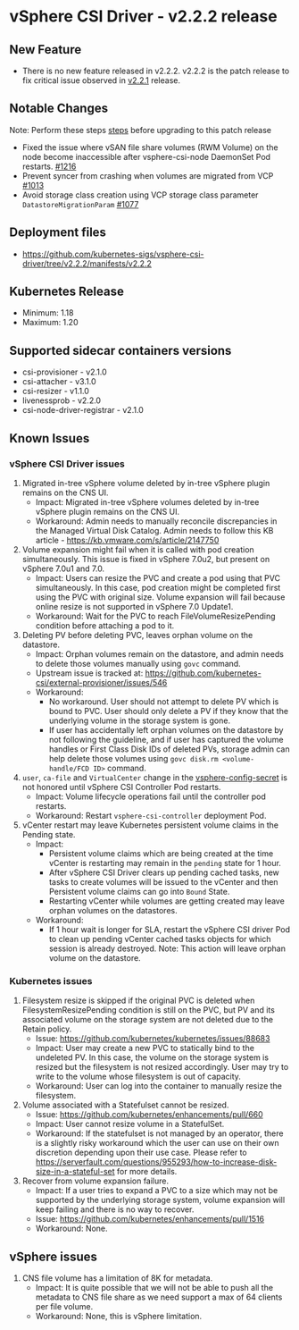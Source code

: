 <!-- markdownlint-disable MD034 -->
# vSphere CSI Driver - v2.2.2 release

## New Feature

- There is no new feature released in v2.2.2.  v2.2.2 is the patch release to fix critical issue observed in [v2.2.1](v2.2.1.md) release.

## Notable Changes

Note:  Perform these steps [steps](https://vsphere-csi-driver.sigs.k8s.io/driver-deployment/upgrade.html#if-you-have-rwm-volumes-backed-by-vsa[…]ps-before-upgrading-vsphere-csi-driver) before upgrading to this patch release

- Fixed the issue where vSAN file share volumes (RWM Volume) on the node become inaccessible after vsphere-csi-node DaemonSet Pod restarts. [#1216](https://github.com/kubernetes-sigs/vsphere-csi-driver/issues/1216)
- Prevent syncer from crashing when volumes are migrated from VCP [#1013](https://github.com/kubernetes-sigs/vsphere-csi-driver/pull/1013)
- Avoid storage class creation using VCP storage class parameter `DatastoreMigrationParam` [#1077](https://github.com/kubernetes-sigs/vsphere-csi-driver/pull/1077)

## Deployment files

- https://github.com/kubernetes-sigs/vsphere-csi-driver/tree/v2.2.2/manifests/v2.2.2

## Kubernetes Release

- Minimum: 1.18
- Maximum: 1.20

## Supported sidecar containers versions

- csi-provisioner - v2.1.0
- csi-attacher - v3.1.0
- csi-resizer - v1.1.0
- livenessprob - v2.2.0
- csi-node-driver-registrar - v2.1.0

## Known Issues

### vSphere CSI Driver issues

1. Migrated in-tree vSphere volume deleted by in-tree vSphere plugin remains on the CNS UI.
    - Impact: Migrated in-tree vSphere volumes deleted by in-tree vSphere plugin remains on the CNS UI.
    - Workaround: Admin needs to manually reconcile discrepancies in the Managed Virtual Disk Catalog. Admin needs to follow this KB article - https://kb.vmware.com/s/article/2147750
2. Volume expansion might fail when it is called with pod creation simultaneously. This issue is fixed in vSphere 7.0u2, but present on vSphere 7.0u1 and 7.0.
    - Impact: Users can resize the PVC and create a pod using that PVC simultaneously. In this case, pod creation might be completed first using the PVC with original size. Volume expansion will fail because online resize is not supported in vSphere 7.0 Update1.
    - Workaround: Wait for the PVC to reach FileVolumeResizePending condition before attaching a pod to it.
3. Deleting PV before deleting PVC, leaves orphan volume on the datastore.
    - Impact: Orphan volumes remain on the datastore, and admin needs to delete those volumes manually using `govc` command.
    - Upstream issue is tracked at: https://github.com/kubernetes-csi/external-provisioner/issues/546
    - Workaround:
        - No workaround. User should not attempt to delete PV which is bound to PVC. User should only delete a PV if they know that the underlying volume in the storage system is gone.
        - If user has accidentally left orphan volumes on the datastore by not following the guideline, and if user has captured the volume handles or First Class Disk IDs of deleted PVs, storage admin can help delete those volumes using `govc disk.rm <volume-handle/FCD ID>` command.
4. `user`, `ca-file` and `VirtualCenter` change in the [vsphere-config-secret](https://vsphere-csi-driver.sigs.k8s.io/driver-deployment/installation.html#create-a-configuration-file-with-vsphere-credentials-) is not honored until vSphere CSI Controller Pod restarts.
   - Impact: Volume lifecycle operations fail until the controller pod restarts.
   - Workaround: Restart `vsphere-csi-controller` deployment Pod.
5. vCenter restart may leave Kubernetes persistent volume claims in the Pending state.
   - Impact:
      - Persistent volume claims which are being created at the time vCenter is restarting may remain in the `pending` state for 1 hour.
      - After vSphere CSI Driver clears up pending cached tasks, new tasks to create volumes will be issued to the vCenter and then Persistent volume claims can go into `Bound` State.
      - Restarting vCenter while volumes are getting created may leave orphan volumes on the datastores.
   - Workaround:
      - If 1 hour wait is longer for SLA, restart the vSphere CSI driver Pod to clean up pending vCenter cached tasks objects for which session is already destroyed. Note: This action will leave orphan volume on the datastore.

### Kubernetes issues

1. Filesystem resize is skipped if the original PVC is deleted when FilesystemResizePending condition is still on the PVC, but PV and its associated volume on the storage system are not deleted due to the Retain policy.
    - Issue: https://github.com/kubernetes/kubernetes/issues/88683
    - Impact: User may create a new PVC to statically bind to the undeleted PV. In this case, the volume on the storage system is resized but the filesystem is not resized accordingly. User may try to write to the volume whose filesystem is out of capacity.
    - Workaround: User can log into the container to manually resize the filesystem.
2. Volume associated with a Statefulset cannot be resized.
    - Issue: https://github.com/kubernetes/enhancements/pull/660
    - Impact: User cannot resize volume in a StatefulSet.
    - Workaround: If the statefulset is not managed by an operator, there is a slightly risky workaround which the user can use on their own discretion depending upon their use case. Please refer to https://serverfault.com/questions/955293/how-to-increase-disk-size-in-a-stateful-set for more details.
3. Recover from volume expansion failure.
    - Impact: If a user tries to expand a PVC to a size which may not be supported by the underlying storage system, volume expansion will keep failing and there is no way to recover.
    - Issue: https://github.com/kubernetes/enhancements/pull/1516
    - Workaround: None.

## vSphere issues

1. CNS file volume has a limitation of 8K for metadata.
    - Impact: It is quite possible that we will not be able to push all the metadata to CNS file share as we need support a max of 64 clients per file volume.
    - Workaround: None, this is vSphere limitation.
